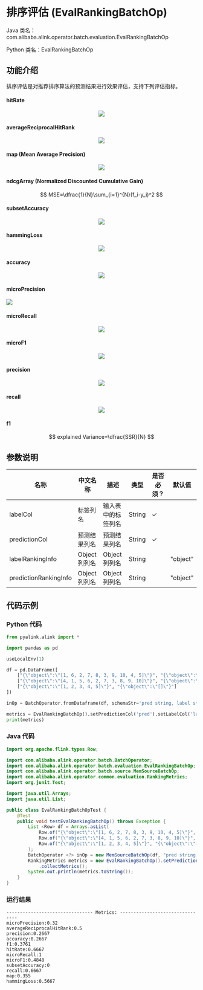 # 排序评估 (EvalRankingBatchOp)
Java 类名：com.alibaba.alink.operator.batch.evaluation.EvalRankingBatchOp

Python 类名：EvalRankingBatchOp


## 功能介绍
排序评估是对推荐排序算法的预测结果进行效果评估，支持下列评估指标。

#### hitRate	 
<div align=center><img src="https://img.alicdn.com/tfs/TB1FnHAYQY2gK0jSZFgXXc5OFXa-282-136.jpg" ></div>

#### averageReciprocalHitRank
<div align=center><img src="https://img.alicdn.com/tfs/TB1dgAQlwgP7K4jSZFqXXamhVXa-454-164.jpg" ></div>

#### map (Mean Average Precision)
<div align=center><img src="https://img.alicdn.com/tfs/TB1inzAYUY1gK0jSZFCXXcwqXXa-494-74.jpg"></div>

#### ndcgArray (Normalized Discounted Cumulative Gain)
$$ MSE=\dfrac{1}{N}\sum_{i=1}^{N}(f_i-y_i)^2 $$


#### subsetAccuracy
<div align=center><img src="https://img.alicdn.com/tfs/TB1QHzHYRr0gK0jSZFnXXbRRXXa-119-31.jpg" ></div>

#### hammingLoss
<div align=center><img src="https://img.alicdn.com/tfs/TB1OtDqYLb2gK0jSZK9XXaEgFXa-249-30.jpg" ></div>

#### accuracy
<div align=center><img src="https://img.alicdn.com/tfs/TB1EAHtYKH2gK0jSZJnXXaT1FXa-160-36.jpg" ></div>

#### microPrecision
<div aligh=center><img src="https://img.alicdn.com/tfs/TB1eq_nYFY7gK0jSZKzXXaikpXa-212-45.jpg" ></div>

#### microRecall
<div align=center><img src="https://img.alicdn.com/tfs/TB1CDruYUH1gK0jSZSyXXXtlpXa-214-44.jpg" ></div>

#### microF1
<div align=center><img src="https://img.alicdn.com/tfs/TB1dAzFYUT1gK0jSZFrXXcNCXXa-370-50.jpg" ></div>

#### precision
<div align=center><img src="https://img.alicdn.com/tfs/TB1H12oYFY7gK0jSZKzXXaikpXa-113-34.jpg" ></div>

#### recall
<div align=center><img src="https://img.alicdn.com/tfs/TB1LuKilZVl614jSZKPXXaGjpXa-110-36.jpg" ></div>

#### f1
$$ explained Variance=\dfrac{SSR}{N} $$


## 参数说明
| 名称 | 中文名称 | 描述 | 类型 | 是否必须？ | 默认值 |
| --- | --- | --- | --- | --- | --- |
| labelCol | 标签列名 | 输入表中的标签列名 | String | ✓ |  |
| predictionCol | 预测结果列名 | 预测结果列名 | String | ✓ |  |
| labelRankingInfo | Object列列名 | Object列列名 | String |  | "object" |
| predictionRankingInfo | Object列列名 | Object列列名 | String |  | "object" |



## 代码示例
### Python 代码
```python
from pyalink.alink import *

import pandas as pd

useLocalEnv(1)

df = pd.DataFrame([
    ["{\"object\":\"[1, 6, 2, 7, 8, 3, 9, 10, 4, 5]\"}", "{\"object\":\"[1, 2, 3, 4, 5]\"}"],
    ["{\"object\":\"[4, 1, 5, 6, 2, 7, 3, 8, 9, 10]\"}", "{\"object\":\"[1, 2, 3]\"}"],
    ["{\"object\":\"[1, 2, 3, 4, 5]\"}", "{\"object\":\"[]\"}"]
])

inOp = BatchOperator.fromDataframe(df, schemaStr='pred string, label string')

metrics = EvalRankingBatchOp().setPredictionCol('pred').setLabelCol('label').linkFrom(inOp).collectMetrics()
print(metrics)
```
### Java 代码
```java
import org.apache.flink.types.Row;

import com.alibaba.alink.operator.batch.BatchOperator;
import com.alibaba.alink.operator.batch.evaluation.EvalRankingBatchOp;
import com.alibaba.alink.operator.batch.source.MemSourceBatchOp;
import com.alibaba.alink.operator.common.evaluation.RankingMetrics;
import org.junit.Test;

import java.util.Arrays;
import java.util.List;

public class EvalRankingBatchOpTest {
	@Test
	public void testEvalRankingBatchOp() throws Exception {
		List <Row> df = Arrays.asList(
			Row.of("{\"object\":\"[1, 6, 2, 7, 8, 3, 9, 10, 4, 5]\"}", "{\"object\":\"[1, 2, 3, 4, 5]\"}"),
			Row.of("{\"object\":\"[4, 1, 5, 6, 2, 7, 3, 8, 9, 10]\"}", "{\"object\":\"[1, 2, 3]\"}"),
			Row.of("{\"object\":\"[1, 2, 3, 4, 5]\"}", "{\"object\":\"[]\"}")
		);
		BatchOperator <?> inOp = new MemSourceBatchOp(df, "pred string, label string");
		RankingMetrics metrics = new EvalRankingBatchOp().setPredictionCol("pred").setLabelCol("label").linkFrom(inOp)
			.collectMetrics();
		System.out.println(metrics.toString());
	}
}
```

### 运行结果
```
-------------------------------- Metrics: --------------------------------
microPrecision:0.32
averageReciprocalHitRank:0.5
precision:0.2667
accuracy:0.2667
f1:0.3761
hitRate:0.6667
microRecall:1
microF1:0.4848
subsetAccuracy:0
recall:0.6667
map:0.355
hammingLoss:0.5667
```

